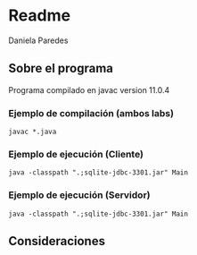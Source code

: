 Readme
========================
Daniela Paredes

## Sobre el programa ##
Programa compilado en javac version 11.0.4

### Ejemplo de compilación (ambos labs) ###
~~~
javac *.java
~~~

### Ejemplo de ejecución (Cliente) ###
~~~
java -classpath ".;sqlite-jdbc-3301.jar" Main
~~~
### Ejemplo de ejecución (Servidor) ###
~~~
java -classpath ".;sqlite-jdbc-3301.jar" Main
~~~

## Consideraciones ##